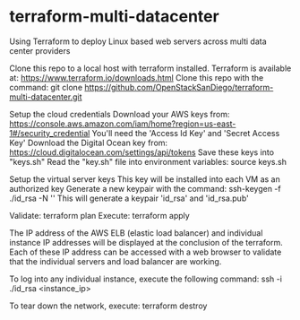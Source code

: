# terraform-multi-datacenter
Using Terraform to deploy Linux based web servers across multi data center providers

Clone this repo to a local host with terraform installed.
Terraform is available at: https://www.terraform.io/downloads.html
Clone this repo with the command: git clone https://github.com/OpenStackSanDiego/terraform-multi-datacenter.git

Setup the cloud credentials
Download your AWS keys from: https://console.aws.amazon.com/iam/home?region=us-east-1#/security_credential
You'll need the 'Access Id Key' and 'Secret Access Key'
Download the Digital Ocean key from: https://cloud.digitalocean.com/settings/api/tokens
Save these keys into "keys.sh"
Read the "key.sh" file into environment variables: source keys.sh

Setup the virtual server keys
This key will be installed into each VM as an authorized key
Generate a new keypair with the command: ssh-keygen -f ./id_rsa -N ''
This will generate a keypair 'id_rsa' and 'id_rsa.pub'

Validate: terraform plan
Execute: terraform apply

The IP address of the AWS ELB (elastic load balancer) and individual instance IP addresses will be displayed at the conclusion of the terraform. Each of these IP address can be accessed with a web browser to validate that the individual servers and load balancer are working.

To log into any individual instance, execute the following command: ssh -i ./id_rsa <instance_ip>

To tear down the network, execute: terraform destroy








